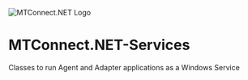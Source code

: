 ![MTConnect.NET Logo](https://raw.githubusercontent.com/TrakHound/MTConnect.NET/master/img/mtconnect-net-03-md.png) 

# MTConnect.NET-Services
Classes to run Agent and Adapter applications as a Windows Service
